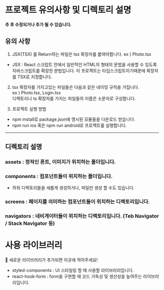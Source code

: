 # 프로젝트 유의사항 및 디렉토리 설명

<strong>추 후 수정되거나 추가 될 수 있습니다.</strong>

## 유의 사항

1. JSX(TSX) 를 Return하는 파일은 tsx 확장자를 붙여야합니다. ex ) Photo.tsx

- JSX : React 스크립트 안에서 일반적인 HTML의 형태의 문법을 사용할 수 있도록 자바스크립트를 확장한 문법입니다. 이 프로젝트는 타입스크립트이기때문에 확장자를 TSX로 지정합니다.

2. tsx 확장자를 가지고있는 파일들은 다음과 같은 네이밍 규칙을 가집니다. </br>
   ex ) Photo.tsx, Login.tsx </br>
   디렉토리나 ts 확장자를 가지는 파일들의 이름은 소문자로 구성합니다.

3. 프로젝트 실행 방법

- npm install로 package.json에 명시된 모듈들을 다운로드 받습니다.
- npm run ios 혹은 npm run android로 프로젝트를 실행합니다.

---

## 디렉토리 설명

### assets : 정적인 폰트, 이미지가 위치하는 폴더입니다.

### components : 컴포넌트들이 위치하는 폴더입니다.

- 하위 디렉토리들을 새롭게 생성하거나, 파일만 생성 할 수도 있습니다.

### screens : 페이지를 의미하는 컴포넌트들이 위치하는 디렉토리입니다.

### navigators : 네비게이터들이 위치하는 디렉토리입니다. (Teb Navigator / Stack Navigator 등)

# 사용 라이브러리

🚨 새로운 라이브러리가 추가되면 이곳에 적어주세요!

- styled-components : UI 스타일링 할 때 사용할 라이브러리입니다.
- react-hook-form : form을 구현할 때 코드 가독성 및 생산성을 높여주는 라이브러리입니다.
